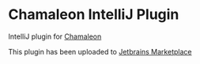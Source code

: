# Chamaleon IntelliJ Plugin

IntelliJ plugin for [Chamaleon](../README.md)

This plugin has been uploaded to [Jetbrains Marketplace](https://plugins.jetbrains.com/)